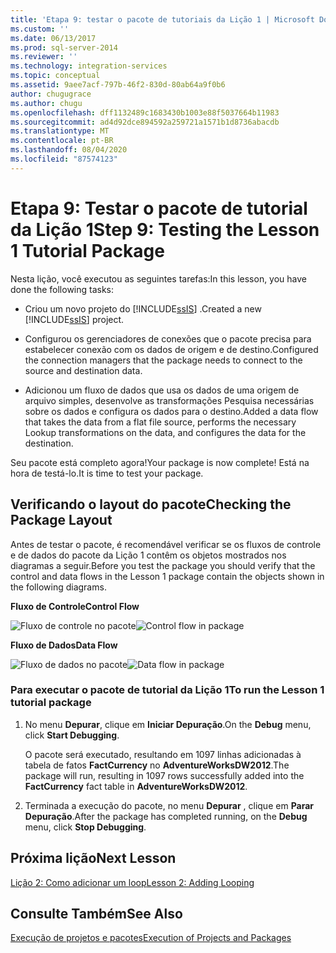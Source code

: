 ```yaml
---
title: 'Etapa 9: testar o pacote de tutoriais da Lição 1 | Microsoft Docs'
ms.custom: ''
ms.date: 06/13/2017
ms.prod: sql-server-2014
ms.reviewer: ''
ms.technology: integration-services
ms.topic: conceptual
ms.assetid: 9aee7acf-797b-46f2-830d-80ab64a9f0b6
author: chugugrace
ms.author: chugu
ms.openlocfilehash: dff1132489c1683430b1003e88f5037664b11983
ms.sourcegitcommit: ad4d92dce894592a259721a1571b1d8736abacdb
ms.translationtype: MT
ms.contentlocale: pt-BR
ms.lasthandoff: 08/04/2020
ms.locfileid: "87574123"
---
```

# <a name="step-9-testing-the-lesson-1-tutorial-package"></a><span data-ttu-id="1447d-102">Etapa 9: Testar o pacote de tutorial da Lição 1</span><span class="sxs-lookup"><span data-stu-id="1447d-102">Step 9: Testing the Lesson 1 Tutorial Package</span></span>
  <span data-ttu-id="1447d-103">Nesta lição, você executou as seguintes tarefas:</span><span class="sxs-lookup"><span data-stu-id="1447d-103">In this lesson, you have done the following tasks:</span></span>  
  
-   <span data-ttu-id="1447d-104">Criou um novo projeto do [!INCLUDE[ssIS](../includes/ssis-md.md)] .</span><span class="sxs-lookup"><span data-stu-id="1447d-104">Created a new [!INCLUDE[ssIS](../includes/ssis-md.md)] project.</span></span>  
  
-   <span data-ttu-id="1447d-105">Configurou os gerenciadores de conexões que o pacote precisa para estabelecer conexão com os dados de origem e de destino.</span><span class="sxs-lookup"><span data-stu-id="1447d-105">Configured the connection managers that the package needs to connect to the source and destination data.</span></span>  
  
-   <span data-ttu-id="1447d-106">Adicionou um fluxo de dados que usa os dados de uma origem de arquivo simples, desenvolve as transformações Pesquisa necessárias sobre os dados e configura os dados para o destino.</span><span class="sxs-lookup"><span data-stu-id="1447d-106">Added a data flow that takes the data from a flat file source, performs the necessary Lookup transformations on the data, and configures the data for the destination.</span></span>  
  
 <span data-ttu-id="1447d-107">Seu pacote está completo agora!</span><span class="sxs-lookup"><span data-stu-id="1447d-107">Your package is now complete!</span></span> <span data-ttu-id="1447d-108">Está na hora de testá-lo.</span><span class="sxs-lookup"><span data-stu-id="1447d-108">It is time to test your package.</span></span>  
  
## <a name="checking-the-package-layout"></a><span data-ttu-id="1447d-109">Verificando o layout do pacote</span><span class="sxs-lookup"><span data-stu-id="1447d-109">Checking the Package Layout</span></span>  
 <span data-ttu-id="1447d-110">Antes de testar o pacote, é recomendável verificar se os fluxos de controle e de dados do pacote da Lição 1 contêm os objetos mostrados nos diagramas a seguir.</span><span class="sxs-lookup"><span data-stu-id="1447d-110">Before you test the package you should verify that the control and data flows in the Lesson 1 package contain the objects shown in the following diagrams.</span></span>  
  
 <span data-ttu-id="1447d-111">**Fluxo de Controle**</span><span class="sxs-lookup"><span data-stu-id="1447d-111">**Control Flow**</span></span>  
  
 <span data-ttu-id="1447d-112">![Fluxo de controle no pacote](../../2014/tutorials/media/task9lesson1control.gif "Fluxo de controle no pacote")</span><span class="sxs-lookup"><span data-stu-id="1447d-112">![Control flow in package](../../2014/tutorials/media/task9lesson1control.gif "Control flow in package")</span></span>  
  
 <span data-ttu-id="1447d-113">**Fluxo de Dados**</span><span class="sxs-lookup"><span data-stu-id="1447d-113">**Data Flow**</span></span>  
  
 <span data-ttu-id="1447d-114">![Fluxo de dados no pacote](../../2014/tutorials/media/task9lesson1data.gif "Fluxo de dados no pacote")</span><span class="sxs-lookup"><span data-stu-id="1447d-114">![Data flow in package](../../2014/tutorials/media/task9lesson1data.gif "Data flow in package")</span></span>  
  
### <a name="to-run-the-lesson-1-tutorial-package"></a><span data-ttu-id="1447d-115">Para executar o pacote de tutorial da Lição 1</span><span class="sxs-lookup"><span data-stu-id="1447d-115">To run the Lesson 1 tutorial package</span></span>  
  
1.  <span data-ttu-id="1447d-116">No menu **Depurar**, clique em **Iniciar Depuração**.</span><span class="sxs-lookup"><span data-stu-id="1447d-116">On the **Debug** menu, click **Start Debugging**.</span></span>  
  
     <span data-ttu-id="1447d-117">O pacote será executado, resultando em 1097 linhas adicionadas à tabela de fatos **FactCurrency** no **AdventureWorksDW2012**.</span><span class="sxs-lookup"><span data-stu-id="1447d-117">The package will run, resulting in 1097 rows successfully added into the **FactCurrency** fact table in **AdventureWorksDW2012**.</span></span>  
  
2.  <span data-ttu-id="1447d-118">Terminada a execução do pacote, no menu **Depurar** , clique em **Parar Depuração**.</span><span class="sxs-lookup"><span data-stu-id="1447d-118">After the package has completed running, on the **Debug** menu, click **Stop Debugging**.</span></span>  
  
## <a name="next-lesson"></a><span data-ttu-id="1447d-119">Próxima lição</span><span class="sxs-lookup"><span data-stu-id="1447d-119">Next Lesson</span></span>  
 [<span data-ttu-id="1447d-120">Lição 2: Como adicionar um loop</span><span class="sxs-lookup"><span data-stu-id="1447d-120">Lesson 2: Adding Looping</span></span>](../integration-services/lesson-2-adding-looping-with-ssis.md)  
  
## <a name="see-also"></a><span data-ttu-id="1447d-121">Consulte Também</span><span class="sxs-lookup"><span data-stu-id="1447d-121">See Also</span></span>  
 [<span data-ttu-id="1447d-122">Execução de projetos e pacotes</span><span class="sxs-lookup"><span data-stu-id="1447d-122">Execution of Projects and Packages</span></span>](packages/run-integration-services-ssis-packages.md)  
  
  
